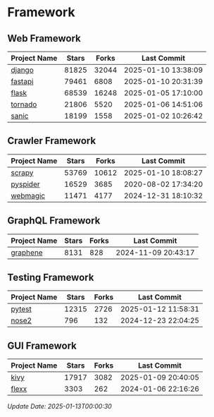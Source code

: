 # Framework

## Web Framework
| Project Name | Stars | Forks | Last Commit |
| ------------ | ----- | ----- | ----------- |
| [django](https://github.com/django/django) | 81825 | 32044 | 2025-01-10 13:38:09 |
| [fastapi](https://github.com/fastapi/fastapi) | 79461 | 6808 | 2025-01-10 20:31:39 |
| [flask](https://github.com/pallets/flask) | 68539 | 16248 | 2025-01-05 17:10:00 |
| [tornado](https://github.com/tornadoweb/tornado) | 21806 | 5520 | 2025-01-06 14:51:06 |
| [sanic](https://github.com/sanic-org/sanic) | 18199 | 1558 | 2025-01-02 10:26:42 |

## Crawler Framework
| Project Name | Stars | Forks | Last Commit |
| ------------ | ----- | ----- | ----------- |
| [scrapy](https://github.com/scrapy/scrapy) | 53769 | 10612 | 2025-01-10 18:08:27 |
| [pyspider](https://github.com/binux/pyspider) | 16529 | 3685 | 2020-08-02 17:34:20 |
| [webmagic](https://github.com/code4craft/webmagic) | 11471 | 4177 | 2024-12-31 18:10:32 |

## GraphQL Framework
| Project Name | Stars | Forks | Last Commit |
| ------------ | ----- | ----- | ----------- |
| [graphene](https://github.com/graphql-python/graphene) | 8131 | 828 | 2024-11-09 20:43:17 |

## Testing Framework
| Project Name | Stars | Forks | Last Commit |
| ------------ | ----- | ----- | ----------- |
| [pytest](https://github.com/pytest-dev/pytest) | 12315 | 2726 | 2025-01-12 11:58:31 |
| [nose2](https://github.com/nose-devs/nose2) | 796 | 132 | 2024-12-23 22:04:25 |

## GUI Framework
| Project Name | Stars | Forks | Last Commit |
| ------------ | ----- | ----- | ----------- |
| [kivy](https://github.com/kivy/kivy) | 17917 | 3082 | 2025-01-09 20:40:05 |
| [flexx](https://github.com/flexxui/flexx) | 3303 | 262 | 2024-01-06 22:16:26 |

*Update Date: 2025-01-13T00:00:30*